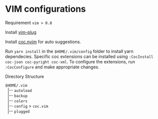 # VIM configurations

Requirement `vim > 0.8`

Install [vim-plug](https://github.com/junegunn/vim-plug)

Install [coc.nvim](https://github.com/neoclide/coc.nvim) for auto suggestions.

Run `yarn install` in the `$HOME/.vim/config` folder to install yarn dependecies. Specific
coc extensions can be installed using `:CocInstall coc-json coc-pyright coc-xml`. To configure
the extensions, run `:CocConfigure` and make appropriate changes.

Directory Structure

`$HOME/.vim` <br>
&nbsp;&nbsp;|-- `autoload` <br>
&nbsp;&nbsp;|-- `backup` <br>
&nbsp;&nbsp;|-- `colors` <br>
&nbsp;&nbsp;|-- `config` > `coc.vim` <br>
&nbsp;&nbsp;|-- `plugged` <br>
